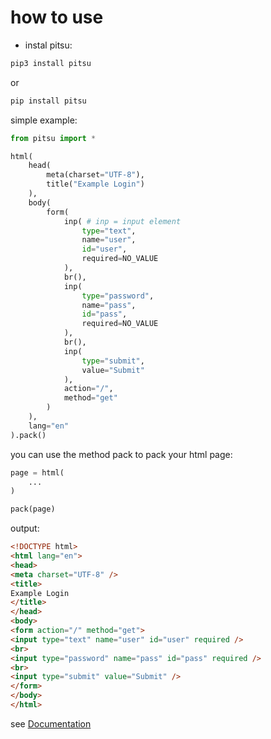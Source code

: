 # how to use

* instal pitsu:

```bash
pip3 install pitsu
```

or 

```bash
pip install pitsu
```

simple example:

```python
from pitsu import *

html(
    head(
        meta(charset="UTF-8"),
        title("Example Login")
    ),
    body(
        form(
            inp( # inp = input element
                type="text",
                name="user",
                id="user",
                required=NO_VALUE
            ),
            br(),
            inp(
                type="password",
                name="pass",
                id="pass",
                required=NO_VALUE
            ),
            br(),
            inp(
                type="submit",
                value="Submit"
            ),
            action="/",
            method="get"
        )
    ),
    lang="en"
).pack()
```

you can use the method pack to pack your html page:

```python
page = html(
    ...
)

pack(page)
```

output:

```html
<!DOCTYPE html>
<html lang="en">
<head>
<meta charset="UTF-8" />
<title>
Example Login
</title>
</head>
<body>
<form action="/" method="get">
<input type="text" name="user" id="user" required />
<br>
<input type="password" name="pass" id="pass" required />
<br>
<input type="submit" value="Submit" />
</form>
</body>
</html>
```

see <a href="/Docs/main.md">Documentation</a>